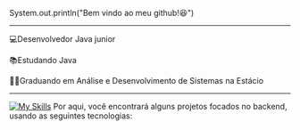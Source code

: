 System.out.println("Bem vindo ao meu github!😆")

<hr>
💻Desenvolvedor Java junior

📚Estudando Java

👨‍💻Graduando em Análise e Desenvolvimento de Sistemas na Estácio

<hr>

[![My Skills](https://skillicons.dev/icons?i=java&theme=light)](https://skillicons.dev)
Por aqui, você encontrará alguns projetos focados no backend, usando as seguintes tecnologias:

